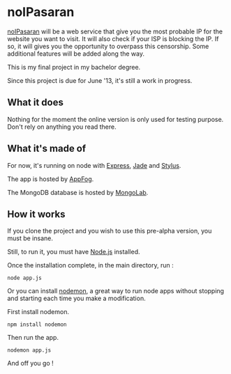 noIPasaran
==========

[noIPasaran](http://noipasaran.eu01.aws.af.cm/) will be a web service that give you the most probable IP for the website you want to visit.
It will also check if your ISP is blocking the IP. If so, it will gives you the opportunity to overpass this censorship.
Some additional features will be added along the way.

This is my final project in my bachelor degree. 

Since this project is due for June '13, it's still a work in progress.


What it does
------------

Nothing for the moment the online version is only used for testing purpose. 
Don't rely on anything you read there. 


What it's made of
-----------------

For now, it's running on node with [Express](http://expressjs.com), [Jade](http://jade-lang.com/) and [Stylus](http://learnboost.github.com/stylus/).

The app is hosted by [AppFog](https://www.appfog.com).

The MongoDB database is hosted by [MongoLab](https://mongolab.com).


How it works
------------

If you clone the project and you wish to use this pre-alpha version, you must be insane.

Still, to run it, you must have [Node.js](http://nodejs.org/) installed.

Once the installation complete, in the main directory, run :

	node app.js

Or you can install [nodemon](https://github.com/remy/nodemon), a great way to run node apps without stopping and starting each time you make a modification.

First install nodemon.

	npm install nodemon

Then run the app.

	nodemon app.js

And off you go !